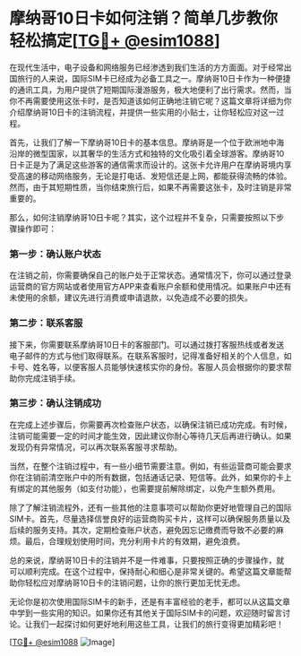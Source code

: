 # 摩纳哥10日卡如何注销？简单几步教你轻松搞定[[TG💪+ @esim1088](https://t.me/s/esim1088)]

在现代生活中，电子设备和网络服务已经渗透到我们生活的方方面面。对于经常出国旅行的人来说，国际SIM卡已经成为必备工具之一。摩纳哥10日卡作为一种便捷的通讯工具，为用户提供了短期国际漫游服务，极大地便利了出行需求。然而，当你不再需要使用这张卡时，是否知道该如何正确地注销它呢？这篇文章将详细为你介绍摩纳哥10日卡的注销流程，并提供一些实用的小贴士，让你轻松应对这一过程。

首先，让我们了解一下摩纳哥10日卡的基本信息。摩纳哥是一个位于欧洲地中海沿岸的微型国家，以其奢华的生活方式和独特的文化吸引着全球游客。摩纳哥10日卡正是为了满足这些游客的通信需求而设计的。这张卡允许用户在摩纳哥境内享受高速的移动网络服务，无论是打电话、发短信还是上网，都能获得流畅的体验。然而，由于其短期性质，当你结束旅行后，如果不再需要这张卡，及时注销是非常重要的。

那么，如何注销摩纳哥10日卡呢？其实，这个过程并不复杂，只需要按照以下步骤操作即可：

### 第一步：确认账户状态

在注销之前，你需要确保自己的账户处于正常状态。通常情况下，你可以通过登录运营商的官方网站或者使用官方APP来查看账户余额和使用情况。如果账户中还有未使用的余额，建议先进行消费或申请退款，以免造成不必要的损失。

### 第二步：联系客服

接下来，你需要联系摩纳哥10日卡的客服部门。可以通过拨打客服热线或者发送电子邮件的方式与他们取得联系。在联系客服时，记得准备好相关的个人信息，如卡号、姓名等，以便客服人员能够快速核实你的身份。客服人员会根据你的要求帮助你完成注销手续。

### 第三步：确认注销成功

在完成上述步骤后，你需要再次检查账户状态，以确保注销已成功完成。有时候，注销可能需要一定的时间才能生效，因此建议你耐心等待几天后再进行确认。如果发现仍有异常情况，可以再次联系客服寻求帮助。

当然，在整个注销过程中，有一些小细节需要注意。例如，有些运营商可能会要求你在注销前清空账户中的所有数据，包括通话记录、短信等。此外，如果你的卡上有绑定的其他服务（如支付功能），也需要提前解除绑定，以免产生额外费用。

除了了解注销流程外，还有一些其他的注意事项可以帮助你更好地管理自己的国际SIM卡。首先，尽量选择信誉良好的运营商购买卡片，这样可以确保服务质量以及后续的服务支持。其次，定期检查账户状态，避免因忘记缴费而导致不必要的麻烦。最后，合理规划使用时间，充分利用卡片的有效期，避免浪费。

总的来说，摩纳哥10日卡的注销并不是一件难事，只要按照正确的步骤操作，就可以顺利完成。在这个过程中，保持耐心和细心是非常关键的。希望这篇文章能帮助你轻松应对摩纳哥10日卡的注销问题，让你的旅行更加无忧无虑。

无论你是初次使用国际SIM卡的新手，还是有丰富经验的老手，都可以从这篇文章中学到一些实用的知识。如果你还有其他关于国际SIM卡的问题，欢迎随时留言讨论。让我们一起探讨如何更好地利用这些工具，让我们的旅行变得更加精彩吧！

[[TG💪+ @esim1088](https://t.me/s/esim1088) ![Image](https://i.postimg.cc/4NQfJmqS/Snipaste-2025-05-13-00-14-12.png)]